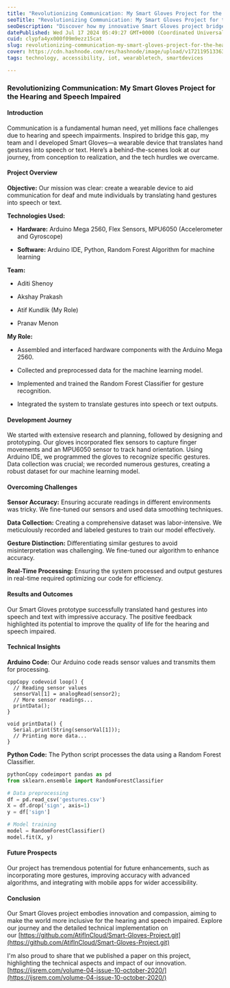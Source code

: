 ```yaml
---
title: "Revolutionizing Communication: My Smart Gloves Project for the Hearing and Speech Impaired"
seoTitle: "Revolutionizing Communication: My Smart Gloves Project for the Hearing"
seoDescription: "Discover how my innovative Smart Gloves project bridges the communication gap for the hearing and speech impaired."
datePublished: Wed Jul 17 2024 05:49:27 GMT+0000 (Coordinated Universal Time)
cuid: clypfa4yx000f09m9ezz15cat
slug: revolutionizing-communication-my-smart-gloves-project-for-the-hearing-and-speech-impaired
cover: https://cdn.hashnode.com/res/hashnode/image/upload/v1721195133639/25ddc582-7978-413d-a737-cdc9ff1be682.webp
tags: technology, accessibility, iot, wearabletech, smartdevices

---
```


### Revolutionizing Communication: My Smart Gloves Project for the Hearing and Speech Impaired

#### Introduction

Communication is a fundamental human need, yet millions face challenges due to hearing and speech impairments. Inspired to bridge this gap, my team and I developed Smart Gloves—a wearable device that translates hand gestures into speech or text. Here’s a behind-the-scenes look at our journey, from conception to realization, and the tech hurdles we overcame.

#### Project Overview

**Objective:** Our mission was clear: create a wearable device to aid communication for deaf and mute individuals by translating hand gestures into speech or text.

**Technologies Used:**

* **Hardware:** Arduino Mega 2560, Flex Sensors, MPU6050 (Accelerometer and Gyroscope)
    
* **Software:** Arduino IDE, Python, Random Forest Algorithm for machine learning
    

**Team:**

* Aditi Shenoy
    
* Akshay Prakash
    
* Atif Kundlik (My Role)
    
* Pranav Menon
    

**My Role:**

* Assembled and interfaced hardware components with the Arduino Mega 2560.
    
* Collected and preprocessed data for the machine learning model.
    
* Implemented and trained the Random Forest Classifier for gesture recognition.
    
* Integrated the system to translate gestures into speech or text outputs.
    

#### Development Journey

We started with extensive research and planning, followed by designing and prototyping. Our gloves incorporated flex sensors to capture finger movements and an MPU6050 sensor to track hand orientation. Using Arduino IDE, we programmed the gloves to recognize specific gestures. Data collection was crucial; we recorded numerous gestures, creating a robust dataset for our machine learning model.

#### Overcoming Challenges

**Sensor Accuracy:** Ensuring accurate readings in different environments was tricky. We fine-tuned our sensors and used data smoothing techniques.

**Data Collection:** Creating a comprehensive dataset was labor-intensive. We meticulously recorded and labeled gestures to train our model effectively.

**Gesture Distinction:** Differentiating similar gestures to avoid misinterpretation was challenging. We fine-tuned our algorithm to enhance accuracy.

**Real-Time Processing:** Ensuring the system processed and output gestures in real-time required optimizing our code for efficiency.

#### Results and Outcomes

Our Smart Gloves prototype successfully translated hand gestures into speech and text with impressive accuracy. The positive feedback highlighted its potential to improve the quality of life for the hearing and speech impaired.

#### Technical Insights

**Arduino Code:** Our Arduino code reads sensor values and transmits them for processing.

```basic
cppCopy codevoid loop() {
  // Reading sensor values
  sensorVal[1] = analogRead(sensor2);
  // More sensor readings...
  printData();
}

void printData() {
  Serial.print(String(sensorVal[1]));
  // Printing more data...
}
```

**Python Code:** The Python script processes the data using a Random Forest Classifier.

```python
pythonCopy codeimport pandas as pd
from sklearn.ensemble import RandomForestClassifier

# Data preprocessing
df = pd.read_csv('gestures.csv')
X = df.drop('sign', axis=1)
y = df['sign']

# Model training
model = RandomForestClassifier()
model.fit(X, y)
```

#### Future Prospects

Our project has tremendous potential for future enhancements, such as incorporating more gestures, improving accuracy with advanced algorithms, and integrating with mobile apps for wider accessibility.

#### Conclusion

Our Smart Gloves project embodies innovation and compassion, aiming to make the world more inclusive for the hearing and speech impaired. Explore our journey and the detailed technical implementation on our [https://github.com/AtifInCloud/Smart-Gloves-Project.git](https://github.com/AtifInCloud/Smart-Gloves-Project.git)  
  
I'm also proud to share that we published a paper on this project, highlighting the technical aspects and impact of our innovation.  
[https://ijsrem.com/volume-04-issue-10-october-2020/](https://ijsrem.com/volume-04-issue-10-october-2020/)